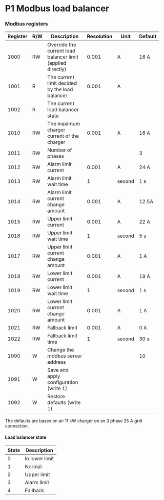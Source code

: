 # P1 Modbus load balancer

[//]: # (This firmware connects to a P1 smart meter and stores the necesaary values in modbus registers needed for the load)

[//]: # (balancing functionality of the ABB Terra AC EV charger.)

[//]: # ()

[//]: # (This is only tested with a Sagemcom XS210 smart meter, but could easily be adapted for other ESMR/DSMR formats.)

[//]: # ()

[//]: # (P1 output will be also be available on the USB port of the Raspberrt Pi Pico.)

### Modbus registers

| Register | R/W | Description                                                 | Resolution | Unit   | Default |
|----------|-----|-------------------------------------------------------------|------------|--------|---------|
| 1000     | RW  | Override the current load balancer limit (applied directly) | 0.001      | A      | 16 A    |
| 1001     | R   | The current limit decided by the load balancer              | 0.001      | A      |         |
| 1002     | R   | The current load balancer state                             |            |        |         |
| 1010     | RW  | The maximum charger current of the charger                  | 0.001      | A      | 16 A    |
| 1011     | RW  | Number of phases                                            |            |        | 3       |
| 1012     | RW  | Alarm limit current                                         | 0.001      | A      | 24 A    |
| 1013     | RW  | Alarm limit wait time                                       | 1          | second | 1 s     |
| 1014     | RW  | Alarm limit current change amount                           | 0.001      | A      | 12.5A   |
| 1015     | RW  | Upper limit current                                         | 0.001      | A      | 22 A    |
| 1016     | RW  | Upper limit wait time                                       | 1          | second | 5 s     |
| 1017     | RW  | Upper limit current change amount                           | 0.001      | A      | 1 A     |
| 1018     | RW  | Lower limit current                                         | 0.001      | A      | 19 A    |
| 1019     | RW  | Lower limit wait time                                       | 1          | second | 1 s     |
| 1020     | RW  | Lower limit current change amount                           | 0.001      | A      | 1 A     |
| 1021     | RW  | Fallback limit                                              | 0.001      | A      | 0 A     |
| 1022     | RW  | Fallback limit time                                         | 1          | second | 30 s    |
| 1090     | W   | Change the modbus server address                            |            |        | 10      |
| 1091     | W   | Save and apply configuration (write 1)                      |            |        |         |
| 1092     | W   | Restore defaults (write 1)                                  |            |        |         |

The defaults are bases on an 11 kW charger on an 3 phase 25 A grid connection.

#### Load balancer state

| State | Description    |
|-------|----------------|
| 0     | In lower limit |
| 1     | Normal         |
| 2     | Upper limit    |
| 3     | Alarm limit    |
| 4     | Fallback       |
